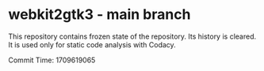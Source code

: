 # webkit2gtk3 - main branch

This repository contains frozen state of the repository.
Its history is cleared. It is used only for static code
analysis with Codacy.

Commit Time: 1709619065